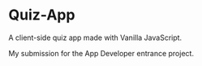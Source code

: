 # Quiz-App
A client-side quiz app made with Vanilla JavaScript.

My submission for the App Developer entrance project.
